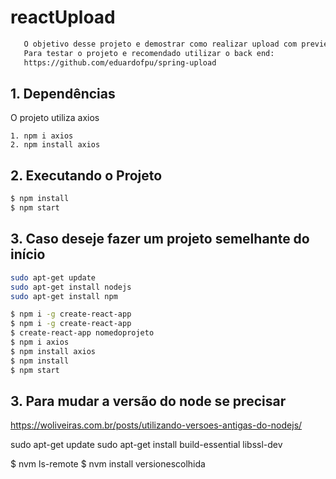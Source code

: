 # reactUpload


```sh
   O objetivo desse projeto e demostrar como realizar upload com preview da imagem.
   Para testar o projeto e recomendado utilizar o back end: 
   https://github.com/eduardofpu/spring-upload   

```


 
## 1. Dependências

O projeto utiliza axios

    1. npm i axios
    2. npm install axios   
  
 
## 2. Executando o Projeto
  

```sh
$ npm install
$ npm start

```

## 3. Caso deseje fazer um projeto semelhante do início
  

```sh
sudo apt-get update
sudo apt-get install nodejs
sudo apt-get install npm

$ npm i -g create-react-app
$ npm i -g create-react-app
$ create-react-app nomedoprojeto
$ npm i axios
$ npm install axios
$ npm install
$ npm start

```

## 3. Para mudar a versão do node se precisar
https://woliveiras.com.br/posts/utilizando-versoes-antigas-do-nodejs/

sudo apt-get update
sudo apt-get install build-essential libssl-dev

$ nvm ls-remote
$ nvm install  versionescolhida
